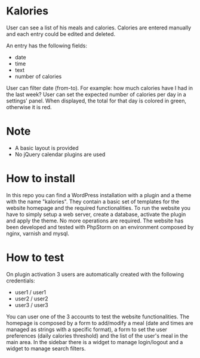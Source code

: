 # Kalories

User can see a list of his meals and calories.
Calories are entered manually and each entry could be edited and deleted.

An entry has the following fields:
* date
* time
* text
* number of calories

User can filter date (from-to).
For example: how much calories have I had in the last week?
User can set the expected number of calories per day in a settings' panel.
When displayed, the total for that day is colored in green, otherwise it is red.

# Note

* A basic layout is provided
* No jQuery calendar plugins are used

# How to install

In this repo you can find a WordPress installation with a plugin and a theme with the name "kalories". They contain a basic set of templates for the website homepage and the required functionalities.
To run the website you have to simply setup a web server, create a database, activate the plugin and apply the theme. No more operations are required.
The website has been developed and tested with PhpStorm on an environment composed by nginx, varnish and mysql.

# How to test

On plugin activation 3 users are automatically created with the following credentials:

* user1 / user1
* user2 / user2
* user3 / user3

You can user one of the 3 accounts to test the website functionalities. 
The homepage is composed by a form to add/modify a meal (date and times are managed as strings with a specific format), a form to set the user preferences (daily calories threshold) and the list of the user's meal in the main area. In the sidebar there is a widget to manage login/logout and a widget to manage search filters.
